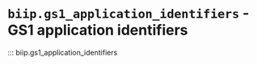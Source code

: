 # `biip.gs1_application_identifiers` - GS1 application identifiers

::: biip.gs1_application_identifiers

